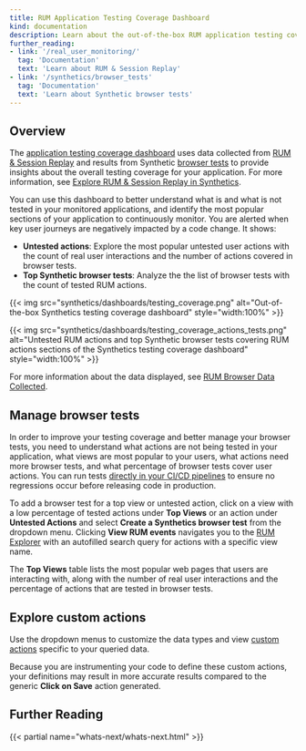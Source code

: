 ```yaml
---
title: RUM Application Testing Coverage Dashboard
kind: documentation
description: Learn about the out-of-the-box RUM application testing coverage dashboard.
further_reading:
- link: '/real_user_monitoring/'
  tag: 'Documentation'
  text: 'Learn about RUM & Session Replay'
- link: '/synthetics/browser_tests'
  tag: 'Documentation'
  text: 'Learn about Synthetic browser tests'
---
```


## Overview

The [application testing coverage dashboard][1] uses data collected from [RUM & Session Replay][2] and results from Synthetic [browser tests][3] to provide insights about the overall testing coverage for your application. For more information, see [Explore RUM & Session Replay in Synthetics][4].

You can use this dashboard to better understand what is and what is not tested in your monitored applications, and identify the most popular sections of your application to continuously monitor. You are alerted when key user journeys are negatively impacted by a code change. It shows:

- **Untested actions**: Explore the most popular untested user actions with the count of real user interactions and the number of actions covered in browser tests.
- **Top Synthetic browser tests**: Analyze the the list of browser tests with the count of tested RUM actions.

{{< img src="synthetics/dashboards/testing_coverage.png" alt="Out-of-the-box Synthetics testing coverage dashboard" style="width:100%" >}}

{{< img src="synthetics/dashboards/testing_coverage_actions_tests.png" alt="Untested RUM actions and top Synthetic browser tests covering RUM actions sections of the Synthetics testing coverage dashboard" style="width:100%" >}}

For more information about the data displayed, see [RUM Browser Data Collected][2].

## Manage browser tests

In order to improve your testing coverage and better manage your browser tests, you need to understand what actions are not being tested in your application, what views are most popular to your users, what actions need more browser tests, and what percentage of browser tests cover user actions. You can run tests [directly in your CI/CD pipelines][5] to ensure no regressions occur before releasing code in production. 

To add a browser test for a top view or untested action, click on a view with a low percentage of tested actions under **Top Views** or an action under **Untested Actions** and select **Create a Synthetics browser test** from the dropdown menu. Clicking **View RUM events** navigates you to the [RUM Explorer][6] with an autofilled search query for actions with a specific view name.

The **Top Views** table lists the most popular web pages that users are interacting with, along with the number of real user interactions and the percentage of actions that are tested in browser tests. 

## Explore custom actions

Use the dropdown menus to customize the data types and view [custom actions][7] specific to your queried data. 

Because you are instrumenting your code to define these custom actions, your definitions may result in more accurate results compared to the generic **Click on Save** action generated.

## Further Reading

{{< partial name="whats-next/whats-next.html" >}}

[1]: https://app.datadoghq.com/dash/integration/30697/synthetics---browser-test-performance
[2]: /real_user_monitoring/browser/data_collected/
[3]: /synthetics/browser_tests/
[4]: /synthetics/guide/explore-rum-through-synthetics/
[5]: /synthetics/cicd_integrations/
[6]: /real_user_monitoring/explorer
[7]: /real_user_monitoring/guide/send-rum-custom-actions/

